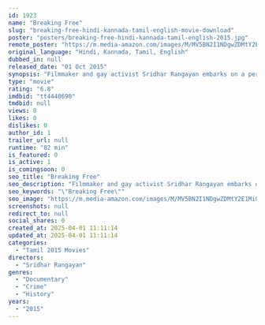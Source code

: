 ```yaml
---
id: 1923
name: "Breaking Free"
slug: "breaking-free-hindi-kannada-tamil-english-movie-download"
poster: "posters/breaking-free-hindi-kannada-tamil-english-2015.jpg"
remote_poster: "https://m.media-amazon.com/images/M/MV5BN2I1NDgwZDMtY2E1Mi00ZTY4LWFlY2EtMjA2NTZlZmFlOTU5XkEyXkFqcGdeQXVyMTc0MzE1MDE@._V1_SX300.jpg"
original_language: "Hindi, Kannada, Tamil, English"
dubbed_in: null
released_date: "01 Oct 2015"
synopsis: "Filmmaker and gay activist Sridhar Rangayan embarks on a personal journey to expose the human rights violations faced by the LGBTQ community in India due to a draconian law Section 377 and homophobic social mores of a patriarchal ..."
type: "movie"
rating: "6.8"
imdbid: "tt4440690"
tmdbid: null
views: 0
likes: 0
dislikes: 0
author_id: 1
trailer_url: null
runtime: "82 min"
is_featured: 0
is_active: 1
is_comingsoon: 0
seo_title: "Breaking Free"
seo_description: "Filmmaker and gay activist Sridhar Rangayan embarks on a personal journey to expose the human rights violations faced by the LGBTQ community in India due to a draconian law Section 377 and homophobic social mores of a patriarchal ..."
seo_keywords: "\"Breaking Free\""
seo_image: "https://m.media-amazon.com/images/M/MV5BN2I1NDgwZDMtY2E1Mi00ZTY4LWFlY2EtMjA2NTZlZmFlOTU5XkEyXkFqcGdeQXVyMTc0MzE1MDE@._V1_SX300.jpg"
screenshots: null
redirect_to: null
social_shares: 0
created_at: 2025-04-01 11:11:14
updated_at: 2025-04-01 11:11:14
categories:
  - "Tamil 2015 Movies"
directors:
  - "Sridhar Rangayan"
genres:
  - "Documentary"
  - "Crime"
  - "History"
years:
  - "2015"
---
```

